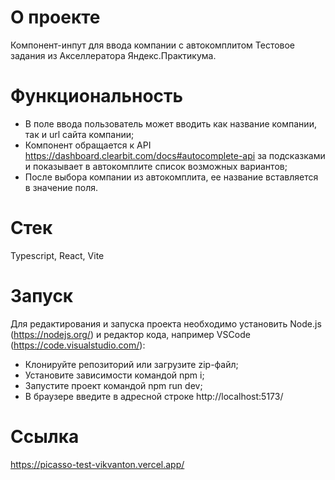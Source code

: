 # О проекте

Компонент-инпут для ввода компании с автокомплитом Тестовое задания из Акселлератора Яндекс.Практикума.

# Функциональность

- В поле ввода пользователь может вводить как название компании, так и url сайта компании;
- Компонент обращается к API https://dashboard.clearbit.com/docs#autocomplete-api за подсказками и показывает в автокомплите список возможных вариантов;
- После выбора компании из автокомплита, ее название вставляется в значение поля.

# Стек

Typescript, React, Vite

# Запуск

Для редактирования и запуска проекта необходимо установить Node.js (https://nodejs.org/) и
редактор кода, например VSCode (https://code.visualstudio.com/):

- Клонируйте репозиторий или загрузите zip-файл;
- Установите зависимости командой npm i;
- Запустите проект командой npm run dev;
- В браузере введите в адресной строке http://localhost:5173/

# Ссылка

https://picasso-test-vikvanton.vercel.app/
